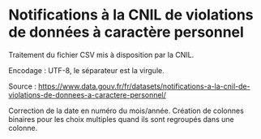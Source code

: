 # Notifications à la CNIL de violations de données à caractère personnel
Traitement du fichier CSV mis à disposition par la CNIL.

Encodage : UTF-8, le séparateur est la virgule.

Source : https://www.data.gouv.fr/fr/datasets/notifications-a-la-cnil-de-violations-de-donnees-a-caractere-personnel/


Correction de la date en numéro du mois/année.
Création de colonnes binaires pour les choix multiples quand ils sont regroupés dans une colonne.
